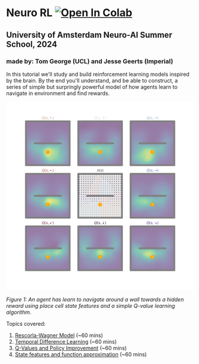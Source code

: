 # **Neuro RL** [![Open In Colab](https://colab.research.google.com/assets/colab-badge.svg)](https://colab.research.google.com/github/TomGeorge1234/NeuroRLTutorial/blob/main/NeuroRL.ipynb)
## **University of Amsterdam Neuro-AI Summer School, 2024**
### made by: **Tom George (UCL) and Jesse Geerts (Imperial)**

In this tutorial we'll study and build reinforcement learning models inspired by the brain. By the end you'll understand, and be able to construct, a series of simple but surpringly powerful model of how agents learn to navigate in environment and find rewards.

<img src="./figures/rl_animation.gif" width=700>

_Figure 1: An agent has learn to navigate around a wall towards a hidden reward using place cell state features and a simple Q-value learning algorithm._

Topics covered: 
1. [Rescorla-Wagner Model](#rescorla) (~60 mins)
2. [Temporal Difference Learning](#td) (~60 mins)
3. [Q-Values and Policy Improvement](#q) (~60 mins)
4. [State features and function approximation](#dqn) (~60 mins)
